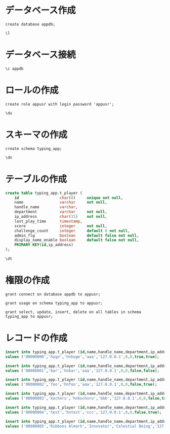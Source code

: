 # データベース作成
`create database appdb;`

`\l`

# データベース接続
`\c appdb`

# ロールの作成
`create role appusr with login password 'appusr';`

`\du`

# スキーマの作成
`create schema typing_app;`

`\dn`


# テーブルの作成
```sql
create table typing_app.t_player (
    id                  char(8)     unique not null,
    name                varchar     not null,
    handle_name         varchar,
    department          varchar     not null,
    ip_address          char(15)    not null,
    last_play_time      timestamp,
    score               integer     not null,
    challenge_count     integer     default 0 not null,
    admin_flg           boolean     default false not null,
    display_name_enable boolean     default false not null,
    PRIMARY KEY(id,ip_address)
);

```

`\dt`

# 権限の作成
`grant connect on database appdb to appusr;`

`grant usage on schema typing_app to appusr;`

`grant select, update, insert, delete on all tables in schema typing_app to appusr;`

# レコードの作成
```sql
insert into typing_app.t_player (id,name,handle_name,department,ip_address,score,challenge_count,admin_flg,display_name_enable)
values ('00000000','hoge','hnhoge','aaa','127.0.0.1',0,0,true,true);

insert into typing_app.t_player (id,name,handle_name,department,ip_address,score,challenge_count,admin_flg,display_name_enable)
values ('00000001','bar','hnbar','aaa','127.0.0.1',0,0,false,false);

insert into typing_app.t_player (id,name,handle_name,department,ip_address,score,challenge_count,admin_flg,display_name_enable)
values ('00000002','foo','hnfoo','aaa','127.0.0.1',0,0,false,true);

insert into typing_app.t_player (id,name,handle_name,department,ip_address,score,challenge_count,admin_flg,display_name_enable)
values ('00000003','kochoru','hnkochoru','bbb','127.0.0.1',0,0,false,true);

insert into typing_app.t_player (id,name,handle_name,department,ip_address,score,challenge_count,admin_flg,display_name_enable)
values ('00000004','test','hntest','ccc','127.0.0.1',0,0,false,true);

insert into typing_app.t_player (id,name,handle_name,department,ip_address,score,challenge_count,admin_flg,display_name_enable)
values ('00000005','Ribbons Almark','Innovator','Celestial Being','127.0.0.1',0,0,true,true);

```
